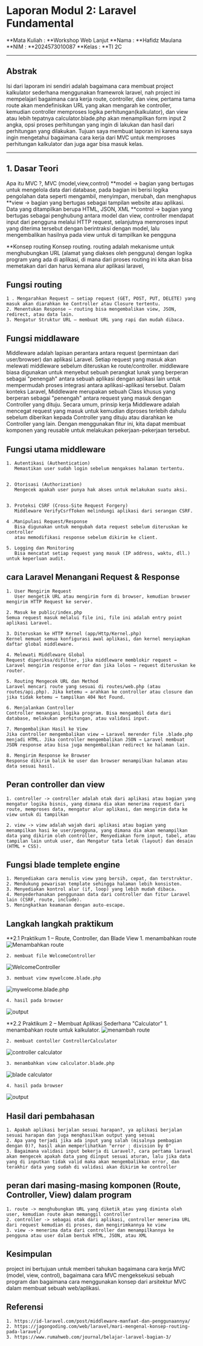 # Laporan Modul 2: Laravel Fundamental
**Mata Kuliah : **Workshop Web Lanjut
**Nama        : **Hafidz Maulana
**NIM         : **2024573010087
**Kelas       : **TI 2C

---

## Abstrak
Isi dari laporam ini sendiri adalah bagaimana cara membuat project kalkulator sederhana menggunakan framewrok laravel, nah project ini mempelajari bagaimana cara kerja route, controller, dan view, pertama tama route akan mendefinisikan URL yang akan mengarah ke controller, kemudian controller memproses logika perhitungan(kalkulator), dan view atau lebih tepatnya calculator.blade.php akan menampilkan form input 2 angka, opsi proses perhitungan yang ingin di lakukan dan hasil dari perhitungan yang dilakukan. Tujuan saya membuat laporan ini karena saya ingin mengetahui bagaimana cara kerja dari MVC untuk memproses perhitungan kalkulator dan juga agar bisa masuk kelas.

---

## 1. Dasar Teori
Apa itu MVC ?, MVC (model,view,control)
**model -> bagian yang bertugas untuk mengelola data dari database, pada bagian ini berisi logika pengolahan data seperti mengambil, menyimpan, merubah, dan menghapus
**view -> bagian yang bertugas sebagai tampilan website atau aplikasi. Data yang ditampilkan berupa HTML, JSON, XML
**control -> bagian yang bertugas sebagai penghubung antara model dan view, controller mendapat input dari pengguna melalui HTTP request, selanjutnya memproses input yang diterima tersebut dengan berintraksi dengan model, lalu mengembalikan hasilnya pada view untuk di tampilkan ke pengguna

**Konsep routing
Konsep routing. routing adalah mekanisme untuk menghubungkan URL (alamat yang diakses oleh pengguna) dengan logika program yang ada di aplikasi, di mana dari proses routing ini kita akan bisa memetakan dari dan harus kemana alur aplikasi laravel, 

## Fungsi routing
    1 . Mengarahkan Request – setiap request (GET, POST, PUT, DELETE) yang masuk akan diarahkan ke Controller atau Closure tertentu.
    2. Menentukan Response – routing bisa mengembalikan view, JSON, redirect, atau data lain.
    3. Mengatur Struktur URL – membuat URL yang rapi dan mudah dibaca.

## Fungsi middlaware
Middleware adalah lapisan perantara antara request (permintaan dari user/browser) dan aplikasi Laravel.
Setiap request yang masuk akan melewati middleware sebelum diteruskan ke route/controller. middleware biasa digunakan untuk menyebut sebuah perangkat lunak yang berperan sebagai "penengah" antara sebuah aplikasi dengan aplikasi lain untuk mempermudah proses integrasi antara aplikasi-aplikasi tersebut. Dalam konteks Laravel, Middleware merupakan sebuah Class khusus yang berperan sebagai "penengah" antara request yang masuk dengan Controller yang dituju. Secara umum, prinsip kerja Middleware adalah mencegat request yang masuk untuk kemudian diproses terlebih dahulu sebelum diberikan kepada Controller yang dituju atau diarahkan ke Controller yang lain. Dengan menggunakan fitur ini, kita dapat membuat komponen yang reusable untuk melakukan pekerjaan-pekerjaan tersebut.

## Fungsi utama middleware
    1. Autentikasi (Authentication)
       Memastikan user sudah login sebelum mengakses halaman tertentu.


    2. Otorisasi (Authorization)
       Mengecek apakah user punya hak akses untuk melakukan suatu aksi.


    3. Proteksi CSRF (Cross-Site Request Forgery)
       Middleware VerifyCsrfToken melindungi aplikasi dari serangan CSRF.

    4 .Manipulasi Request/Response
       Bisa digunakan untuk mengubah data request sebelum diteruskan ke controller
       atau memodifikasi response sebelum dikirim ke client.

    5. Logging dan Monitoring
       Bisa mencatat setiap request yang masuk (IP address, waktu, dll.) untuk keperluan audit.

## cara Laravel Menangani Request & Response

    1. User Mengirim Request
       User mengetik URL atau mengirim form di browser, kemudian browser mengirim HTTP Request ke server.

    2. Masuk ke public/index.php
    Semua request masuk melalui file ini, file ini adalah entry point aplikasi Laravel.

    3. Diteruskan ke HTTP Kernel (app/Http/Kernel.php)
    Kernel memuat semua konfigurasi awal aplikasi, dan kernel menyiapkan daftar global middleware.

    4. Melewati Middleware Global
    Request diperiksa/difilter, jika middleware memblokir request → Laravel mengirim response error dan jika lolos → request diteruskan ke router.

    5. Routing Mengecek URL dan Method
    Laravel mencari route yang sesuai di routes/web.php (atau routes/api.php). Jika ketemu → arahkan ke controller atau closure dan jika tidak ketemu → tampilkan 404 Not Found.

    6. Menjalankan Controller
    Controller menangani logika program. Bisa mengambil data dari database, melakukan perhitungan, atau validasi input.

    7. Mengembalikan Hasil ke View
    Jika controller mengembalikan view → Laravel merender file .blade.php menjadi HTML. Jika controller mengembalikan JSON → Laravel membuat JSON response atau bisa juga mengembalikan redirect ke halaman lain.

    8. Mengirim Response ke Browser
    Response dikirim balik ke user dan browser menampilkan halaman atau data sesuai hasil.

## Peran controller dan view
    1. controller -> controller adalah otak dari aplikasi atau bagian yang mengatur logika bisnis, yang dimana dia akan menerima request dari route, memproses data, mengatur alur aplikasi, dan mengirim data ke view untuk di tampilkan

    2. view -> view adalah wajah dari aplikasi atau bagian yang menampilkan hasi ke user/pengguna, yang dimana dia akan menampilkan data yang dikirim oleh controller, Menyediakan form input, tabel, atau tampilan lain untuk user, dan Mengatur tata letak (layout) dan desain (HTML + CSS).

## Fungsi blade templete engine
    1. Menyediakan cara menulis view yang bersih, cepat, dan terstruktur.
    2. Mendukung pewarisan template sehingga halaman lebih konsisten.
    3. Menyediakan kontrol alur (if, loop) yang lebih mudah dibaca.
    4. Menyederhanakan penggunaan data dari controller dan fitur Laravel lain (CSRF, route, include).
    5. Meningkatkan keamanan dengan auto-escape.

## Langkah langkah praktikum

**2.1 Praktikum 1 – Route, Controller, dan Blade View
    1. menambahkan route
![Menambahkan route](gambarr/route.png)

    2. membuat file WelcomeController
![WelcomeController](gambarr/WelcomeController.png)

    3. membuat view mywelcome.blade.php
![mywelcome.blade.php](gambarr/blade.png)

    4. hasil pada browser
![output](gambarr/output.png)

**2.2 Praktikum 2 – Membuat Aplikasi Sederhana "Calculator"
    1. menambahkan route untuk kalkulator.
![menambah route](gambarr/route-calculator.png)

    2. membuat contoller ControllerCalculator
![controller calculator](gambarr/controller.png)

    3. menambahkan view calculator.blade.php
![blade calculator](gambarr/blade-calculator.png)

    4. hasil pada browser
![output](gambarr/ouput-calculator.png)

## Hasil dari pembahasan
    1. Apakah aplikasi berjalan sesuai harapan?, ya aplikasi berjalan sesuai harapan dan juga menghasilkan output yang sesuai
    2. Apa yang terjadi jika ada input yang salah (misalnya pembagian dengan 0)?, hasil akan memperlihatkan "error : division by 0"
    3. Bagaimana validasi input bekerja di Laravel?, cara pertama laravel akan mengecek apakah data yang diinput sesuai aturan, lalu jika data yang di inputkan tidak valid maka akan mengembalikkan error, dan terakhir data yang sudah di validasi akan dikirim ke controller

## peran dari masing-masing komponen (Route, Controller, View) dalam program
    1. route -> menghubungkan URL yang diketik atau yang diminta oleh user, kemudian route akan memanggil controller
    2. controller -> sebagai otak dari aplikasi, controller menerima URL dari request kemudian di proses, dan mengirimkannya ke view
    3. view -> menerima data dari controller dan menampilkannya ke pengguna atau user dalam bentuk HTML, JSON, atau XML

## Kesimpulan 
project ini bertujuan untuk memberi tahukan bagaimana cara kerja MVC (model, view, control), bagaimana cara MVC mengeksekusi sebuah program dan bagaimana cara menggunakan konsep dari arsitektur MVC dalam membuat sebuah web/aplikasi.

## Referensi
    1. https://id-laravel.com/post/middleware-manfaat-dan-penggunaannya/
    2. https://jagongoding.com/web/laravel/mari-mengenal-konsep-routing-pada-laravel/
    3. https://www.rumahweb.com/journal/belajar-laravel-bagian-3/


